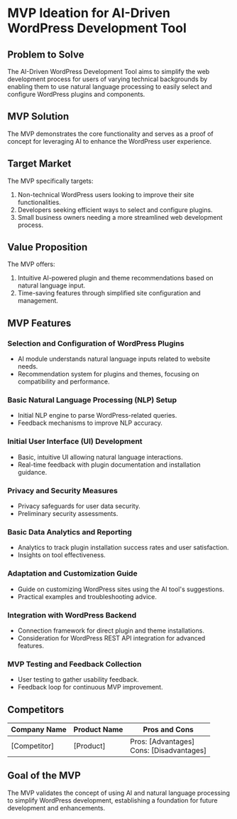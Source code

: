 # MVP Ideation for AI-Driven WordPress Development Tool

## Problem to Solve

The AI-Driven WordPress Development Tool aims to simplify the web development process for users of varying technical backgrounds by enabling them to use natural language processing to easily select and configure WordPress plugins and components.

## MVP Solution

The MVP demonstrates the core functionality and serves as a proof of concept for leveraging AI to enhance the WordPress user experience.

## Target Market

The MVP specifically targets:
1. Non-technical WordPress users looking to improve their site functionalities.
2. Developers seeking efficient ways to select and configure plugins.
3. Small business owners needing a more streamlined web development process.

## Value Proposition

The MVP offers:
1. Intuitive AI-powered plugin and theme recommendations based on natural language input.
2. Time-saving features through simplified site configuration and management.

## MVP Features

### Selection and Configuration of WordPress Plugins
- AI module understands natural language inputs related to website needs.
- Recommendation system for plugins and themes, focusing on compatibility and performance.

### Basic Natural Language Processing (NLP) Setup
- Initial NLP engine to parse WordPress-related queries.
- Feedback mechanisms to improve NLP accuracy.

### Initial User Interface (UI) Development
- Basic, intuitive UI allowing natural language interactions.
- Real-time feedback with plugin documentation and installation guidance.

### Privacy and Security Measures
- Privacy safeguards for user data security.
- Preliminary security assessments.

### Basic Data Analytics and Reporting
- Analytics to track plugin installation success rates and user satisfaction.
- Insights on tool effectiveness.

### Adaptation and Customization Guide
- Guide on customizing WordPress sites using the AI tool's suggestions.
- Practical examples and troubleshooting advice.

### Integration with WordPress Backend
- Connection framework for direct plugin and theme installations.
- Consideration for WordPress REST API integration for advanced features.

### MVP Testing and Feedback Collection
- User testing to gather usability feedback.
- Feedback loop for continuous MVP improvement.

## Competitors

| Company Name | Product Name | Pros and Cons |
|--------------|--------------|---------------|
| [Competitor] | [Product]    | Pros: [Advantages] <br> Cons: [Disadvantages] |

## Goal of the MVP

The MVP validates the concept of using AI and natural language processing to simplify WordPress development, establishing a foundation for future development and enhancements.
